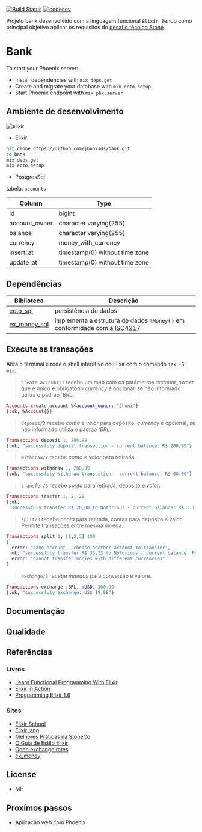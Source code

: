 [![Build Status](https://www.travis-ci.org/jhonisds/bank.svg?branch=main)](https://www.travis-ci.org/jhonisds/bank) [![codecov](https://codecov.io/gh/jhonisds/bank/branch/main/graph/badge.svg?token=O7T9IK4OW5)](https://codecov.io/gh/jhonisds/bank)

Projeto bank desenvolvido com a linguagem funcional `Elixir`. Tendo como principal objetivo aplicar os
requisitos do [desafio técnico Stone](https://gist.github.com/Isabelarrodrigues/873b8849e8b54f0968d77a4b2f111ec4).

# Bank

To start your Phoenix server:

- Install dependencies with `mix deps.get`
- Create and migrate your database with `mix ecto.setup`
- Start Phoenix endpoint with `mix phx.server`

## Ambiente de desenvolvimento

![elixir](https://hexdocs.pm/elixir/assets/logo.png)

- Elixir

```sh
git clone https://github.com/jhonisds/bank.git
cd bank
mix deps.get
mix ecto.setup
```

- PostgresSql

tabela: `accounts`

| Column        | Type                           |
| ------------- | ------------------------------ |
| id            | bigint                         |
| account_owner | character varying(255)         |
| balance       | character varying(255)         |
| currency      | money_with_currency            |
| insert_at     | timestamp(0) without time zone |
| update_at     | timestamp(0) without time zone |

## Dependências

| Biblioteca                                                     | Descrição                                                                                                                    |
| -------------------------------------------------------------- | ---------------------------------------------------------------------------------------------------------------------------- |
| [ecto_sql](https://hexdocs.pm/ecto_sql/Ecto.Adapters.SQL.html) | persistência de dados                                                                                                        |
| [ex_money_sql](https://hexdocs.pm/ex_money_sql/readme.html)    | implementa a estrutura de dados `%Money{}` em conformidade com a [ISO4217](https://www.iso.org/iso-4217-currency-codes.html) |

## Execute as transações

Abra o terminal e rode o shell interativo do Elixir com o comando `iex -S mix`:

> `create_account/1` recebe um map com os parâmetros _account_owner_ que é único e obrigatório
> _currency_ é opcional, se não informado utiliza o padrao _:BRL_.

```elixir
Accounts.create_account %{account_owner: "Jhoni"}
{:ok, %Account{}}
```

> `deposit/3` recebe _conta_ e _valor_ para depósito.
> _currency_ é opcional, se não informado utiliza o padrao _:BRL_.

```elixir
Transactions.deposit 1, 200.99
{:ok, "successfuly deposit transaction - current balance: R$ 200,99"}
```

> `withdraw/2` recebe _conta_ e _valor_ para retirada.

```elixir
Transactions.withdraw 1, 200.99
{:ok, "successfuly withdraw transaction - current balance: R$ 00.00"}
```

> `transfer/3` recebe _conta_ para retirada, depósito e _valor_.

```elixir
Transactions.trasfer 1, 2, 20
{:ok,
 "successfuly transfer R$ 20,00 to Notorious - current balance: R$ 1.112,99"}
```

> `split/3` recebe _conta_ para retirada, contas para depósito e valor.
> Permite transações entre mesma moeda.

```elixir
Transactions.split 1, [1,2,3] 100
[
  error: "same account - choose another account to transfer",
  ok: "successfuly transfer R$ 33,33 to Notorious - current balance: R$ 1.079,66",
  error: "cannot transfer monies with different currencies"
]
```

> `exchange/3` recebe _moedas_ para conversão e valore.

```elixir
Transactions.exchange :BRL, :USD, 100.99
{:ok, "successfuly exchange: US$ 19,08"}
```

## Documentação

## Qualidade

## Referências

### Livros

- [Learn Functional Programming With Elixir](https://pragprog.com/titles/cdc-elixir/learn-functional-programming-with-elixir/)
- [Elixir in Action](https://www.manning.com/books/elixir-in-action-second-edition)
- [Programming Elixir 1.6](https://pragprog.com/titles/elixir16/programming-elixir-1-6/)

### Sites

- [Elixir School](https://elixirschool.com/pt/)
- [Elixir lang](https://elixir-lang.org/getting-started/introduction.html)
- [Melhores Práticas na StoneCo](https://github.com/stone-payments/stoneco-best-practices/blob/master/README_pt.md)
- [O Guia de Estilo Elixir](https://github.com/gusaiani/elixir_style_guide/blob/master/README_ptBR.md)
- [Open exchange rates](https://openexchangerates.org/)
- [ex_money](https://hexdocs.pm/ex_money/readme.html)

## License

- Mit

## Proxímos passos

- Aplicacão web com Phoenix
